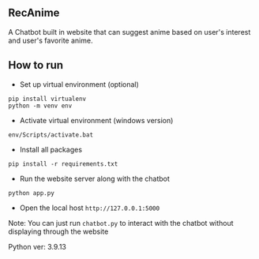 ## RecAnime
A Chatbot built in website that can suggest anime based on user's interest and user's favorite anime.

## How to run
- Set up virtual environment (optional)
```
pip install virtualenv 
python -m venv env
```

- Activate virtual environment (windows version)
```
env/Scripts/activate.bat
```

- Install all packages
```
pip install -r requirements.txt
```

- Run the website server along with the chatbot
```
python app.py
```

- Open the local host `http://127.0.0.1:5000`

Note: You can just run `chatbot.py` to interact with the chatbot without displaying through the website

Python ver: 3.9.13
